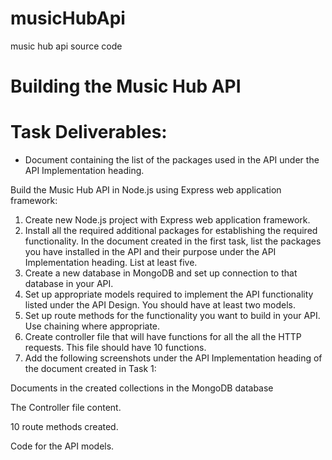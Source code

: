 # musicHubApi
music hub api source code

# Building the Music Hub API

# Task Deliverables:
- Document containing the list of the packages used in the API under the API Implementation heading.

Build the Music Hub API in Node.js using Express web application framework:
1. Create new Node.js project with Express web application framework.
2. Install all the required additional packages for establishing the required functionality. In the document created in the first task, list the packages you have installed in the API and their purpose under the API Implementation heading. List at least five.
3. Create a new database in MongoDB and set up connection to that database in your API.
4. Set up appropriate models required to implement the API functionality listed under the API Design. You should have at least two models.
5. Set up route methods for the functionality you want to build in your API. Use chaining where appropriate.
6. Create controller file that will have functions for all the all the HTTP requests. This file should have 10 functions.
7. Add the following screenshots under the API Implementation heading of the document created in Task 1:

Documents in the created collections in the MongoDB database

The Controller file content.

10 route methods created.

Code for the API models.
